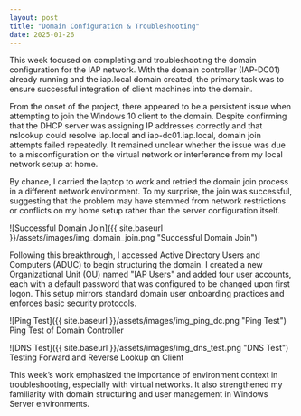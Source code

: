 ```yaml
---
layout: post
title: "Domain Configuration & Troubleshooting"
date: 2025-01-26
---
```


This week focused on completing and troubleshooting the domain configuration for the IAP network. With the domain controller (IAP-DC01) already running and the iap.local domain created, the primary task was to ensure successful integration of client machines into the domain.

From the onset of the project, there appeared to be a persistent issue when attempting to join the Windows 10 client to the domain. Despite confirming that the DHCP server was assigning IP addresses correctly and that nslookup could resolve iap.local and iap-dc01.iap.local, domain join attempts failed repeatedly. It remained unclear whether the issue was due to a misconfiguration on the virtual network or interference from my local network setup at home.

By chance, I carried the laptop to work and retried the domain join process in a different network environment. To my surprise, the join was successful, suggesting that the problem may have stemmed from network restrictions or conflicts on my home setup rather than the server configuration itself.

![Successful Domain Join]({{ site.baseurl }}/assets/images/img_domain_join.png "Successful Domain Join")

Following this breakthrough, I accessed Active Directory Users and Computers (ADUC) to begin structuring the domain. I created a new Organizational Unit (OU) named "IAP Users" and added four user accounts, each with a default password that was configured to be changed upon first logon. This setup mirrors standard domain user onboarding practices and enforces basic security protocols.

![Ping Test]({{ site.baseurl }}/assets/images/img_ping_dc.png "Ping Test")
Ping Test of Domain Controller

![DNS Test]({{ site.baseurl }}/assets/images/img_dns_test.png "DNS Test")
Testing Forward and Reverse Lookup on Client

This week’s work emphasized the importance of environment context in troubleshooting, especially with virtual networks. It also strengthened my familiarity with domain structuring and user management in Windows Server environments.
